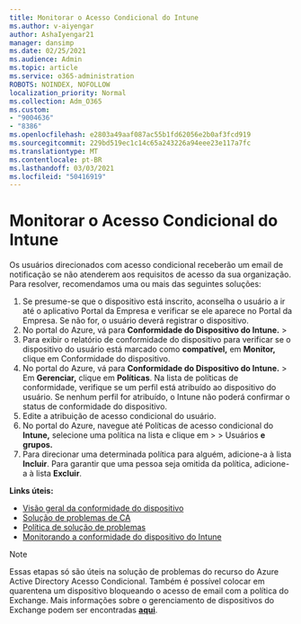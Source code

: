 ```yaml
---
title: Monitorar o Acesso Condicional do Intune
ms.author: v-aiyengar
author: AshaIyengar21
manager: dansimp
ms.date: 02/25/2021
ms.audience: Admin
ms.topic: article
ms.service: o365-administration
ROBOTS: NOINDEX, NOFOLLOW
localization_priority: Normal
ms.collection: Adm_O365
ms.custom:
- "9004636"
- "8386"
ms.openlocfilehash: e2803a49aaf087ac55b1fd62056e2b0af3fcd919
ms.sourcegitcommit: 229bd519ec1c14c65a243226a94eee23e117a7fc
ms.translationtype: MT
ms.contentlocale: pt-BR
ms.lasthandoff: 03/03/2021
ms.locfileid: "50416919"
---
```

# <a name="monitor-intune-conditional-access"></a>Monitorar o Acesso Condicional do Intune

Os usuários direcionados com acesso condicional receberão um email de notificação se não atenderem aos requisitos de acesso da sua organização. Para resolver, recomendamos uma ou mais das seguintes soluções:

1. Se presume-se que o dispositivo está inscrito, aconselha o usuário a ir até o aplicativo Portal da Empresa e verificar se ele aparece no Portal da Empresa. Se não for, o usuário deverá registrar o dispositivo.
1. No portal do Azure, vá para **Conformidade do Dispositivo do Intune.**  >   
1. Para exibir o relatório de conformidade do dispositivo para verificar se o dispositivo do usuário está marcado como **compatível,** em **Monitor,** clique em Conformidade do dispositivo.
1. No portal do Azure, vá para **Conformidade do Dispositivo do Intune.**  >   Em **Gerenciar,** clique em **Políticas**. Na lista de políticas de conformidade, verifique se um perfil está atribuído ao dispositivo do usuário. Se nenhum perfil for atribuído, o Intune não poderá confirmar o status de conformidade do dispositivo.
1. Edite a atribuição de acesso condicional do usuário.
1. No portal do Azure, navegue até Políticas de acesso condicional do **Intune,** selecione uma política na lista e clique em  >    >  Usuários **e grupos.**
1. Para direcionar uma determinada política para alguém, adicione-a à lista **Incluir**. Para garantir que uma pessoa seja omitida da política, adicione-a à lista **Excluir**.

**Links úteis:**

- [Visão geral da conformidade do dispositivo](https://docs.microsoft.com/intune/device-compliance-get-started)
- [Solução de problemas de CA](https://docs.microsoft.com/intune/troubleshoot-conditional-access)
- [Política de solução de problemas](https://docs.microsoft.com/intune/troubleshoot-policies-in-microsoft-intune)
- [Monitorando a conformidade do dispositivo do Intune](https://docs.microsoft.com/intune/compliance-policy-monitor)

> [!NOTE]
> Essas etapas só são úteis na solução de problemas do recurso do Azure Active Directory Acesso Condicional. Também é possível colocar em quarentena um dispositivo bloqueando o acesso de email com a política do Exchange. Mais informações sobre o gerenciamento de dispositivos do Exchange podem ser encontradas [**aqui**](https://docs.microsoft.com/previous-versions/office/exchange-server-2010/ff959225(v=exchg.141)).
